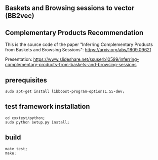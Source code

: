 ## Baskets and Browsing sessions to vector (BB2vec)
## Complementary Products Recommendation

This is the source code of the paper "Inferring Complementary Products from Baskets and Browsing Sessions": https://arxiv.org/abs/1809.09621

Presentation: https://www.slideshare.net/ssuserb10599/inferring-complementary-products-from-baskets-and-browsing-sessions

## prerequisites
```
sudo apt-get install libboost-program-options1.55-dev;
```

## test framework installation
```
cd cxxtest/python;
sudo python setup.py install;
```

## build
```
make test;
make;
```
